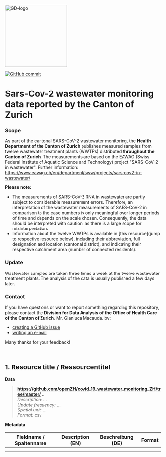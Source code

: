 
<img src="https://github.com/openZH/covid_19/blob/master/gd.png" alt="GD-logo" width="200"/>

[![GitHub commit](https://img.shields.io/github/last-commit/openZH/covid_19)](https://github.com/openZH/covid_19_wastewater_monitoring_ZH/commits/master)

# Sars-Cov-2 wastewater monitoring data reported by the Canton of Zurich

### Scope
As part of the cantonal SARS-CoV-2 wastewater monitoring, the __Health Department of the Canton of Zurich__ publishes measured samples from twelve wastewater treatment plants (WWTPs) distributed __throughout the Canton of Zurich__. The measurements are based on the EAWAG (Swiss Federal Institute of Aquatic Science and Technology) project "SARS-CoV-2 in wastewater". Further information: https://www.eawag.ch/en/department/sww/projects/sars-cov2-in-wastewater/

__Please note:__ <br>
- The measurements of SARS-CoV-2 RNA in wastewater are partly subject to considerable measurement errors. Therefore, an interpretation of the wastewater measurements of SARS-CoV-2 in comparison to the case numbers is only meaningful over longer periods of time and depends on the scale chosen. Consequently, the data should be interpreted with caution, as there is a large scope for misinterpretation.
- Information about the twelve WWTPs is available in [this resource](jump to respective resource below), including their abbreviation, full designation and location (cantonal district), and indicating their respective catchment area (number of connected residents).

### Update
Wastewater samples are taken three times a week at the twelve wastewater treatment plants. The analysis of the data is usually published a few days later.

### Contact

If you have questions or want to report something regarding this repository, please contact the __Division for Data Analysis of the Office of Health Care of the Canton of Zurich__, Mr. Gianluca Macauda, by: <br>
- [creating a GitHub issue](https://github.com/openZH/covid_19_wastewater_monitoring_ZH/issues) <br>
- [writing an e-mail](mailto:gianluca.macauda@gd.zh.ch) <br>

Many thanks for your feedback!

<br>

## 1. Resource title / Ressourcentitel

**Data** <br>

>**https://github.com/openZH/covid_19_wastewater_monitoring_ZH/tree/master/...** <br>
>*Description:* ... <br>
>*Update frequency:* ... <br>
>*Spatial unit:* ... <br>
>*Format:* csv <br>

**Metadata**

| Fieldname / Spaltenname | Description (EN)             | Beschreibung (DE)             | Format     |
|-------------------------|------------------------------|-------------------------------|------------|
|  |  |  |  |
|  |  |  |  |

<br>
